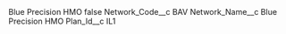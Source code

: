 <?xml version="1.0" encoding="UTF-8"?>
<CustomMetadata xmlns="http://soap.sforce.com/2006/04/metadata" xmlns:xsi="http://www.w3.org/2001/XMLSchema-instance" xmlns:xsd="http://www.w3.org/2001/XMLSchema">
    <label>Blue Precision HMO</label>
    <protected>false</protected>
    <values>
        <field>Network_Code__c</field>
        <value xsi:type="xsd:string">BAV</value>
    </values>
    <values>
        <field>Network_Name__c</field>
        <value xsi:type="xsd:string">Blue Precision HMO</value>
    </values>
    <values>
        <field>Plan_Id__c</field>
        <value xsi:type="xsd:string">IL1</value>
    </values>
</CustomMetadata>

